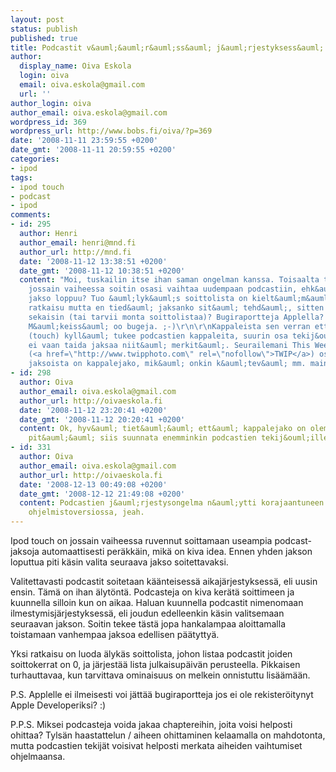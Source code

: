 ```yaml
---
layout: post
status: publish
published: true
title: Podcastit v&auml;&auml;r&auml;ss&auml; j&auml;rjestyksess&auml;
author:
  display_name: Oiva Eskola
  login: oiva
  email: oiva.eskola@gmail.com
  url: ''
author_login: oiva
author_email: oiva.eskola@gmail.com
wordpress_id: 369
wordpress_url: http://www.bobs.fi/oiva/?p=369
date: '2008-11-11 23:59:55 +0200'
date_gmt: '2008-11-11 20:59:55 +0200'
categories:
- ipod
tags:
- ipod touch
- podcast
- ipod
comments:
- id: 295
  author: Henri
  author_email: henri@mnd.fi
  author_url: http://mnd.fi
  date: '2008-11-12 13:38:51 +0200'
  date_gmt: '2008-11-12 10:38:51 +0200'
  content: "Moi, tuskailin itse ihan saman ongelman kanssa. Toisaalta tuntui ett&auml;
    jossain vaiheessa soitin osasi vaihtaa uudempaan podcastiin, ehk&auml; kun vanhin
    jakso loppuu? Tuo &auml;lyk&auml;s soittolista on kielt&auml;m&auml;tt&auml; ovela
    ratkaisu mutta en tied&auml; jaksanko sit&auml; tehd&auml;, sitten menee eri podcastit
    sekaisin (tai tarvii monta soittolistaa)? Bugiraportteja Applella? Eih&auml;n
    M&auml;keiss&auml; oo bugeja. ;-)\r\n\r\nKappaleista sen verran ett&auml; ipod
    (touch) kyll&auml; tukee podcastien kappaleita, suurin osa tekij&ouml;ist&auml;
    ei vaan taida jaksaa niit&auml; merkit&auml;. Seurailemani This Week in Photographyn
    (<a href=\"http://www.twipphoto.com\" rel=\"nofollow\">TWIP</a>) osassa
    jaksoista on kappalejako, mik&auml; onkin k&auml;tev&auml; mm. mainosten yli hyppimiseen."
- id: 298
  author: Oiva
  author_email: oiva.eskola@gmail.com
  author_url: http://oivaeskola.fi
  date: '2008-11-12 23:20:41 +0200'
  date_gmt: '2008-11-12 20:20:41 +0200'
  content: Ok, hyv&auml; tiet&auml;&auml; ett&auml; kappalejako on olemassa. Palaute
    pit&auml;&auml; siis suunnata enemminkin podcastien tekij&ouml;ille.
- id: 331
  author: Oiva
  author_email: oiva.eskola@gmail.com
  author_url: http://oivaeskola.fi
  date: '2008-12-13 00:49:08 +0200'
  date_gmt: '2008-12-12 21:49:08 +0200'
  content: Podcastien j&auml;rjestysongelma n&auml;ytti korajaantuneen uudessa 2.2
    ohjelmistoversiossa, jeah.
---
```

<p>Ipod touch on jossain vaiheessa ruvennut soittamaan useampia podcast-jaksoja automaattisesti per&auml;kk&auml;in, mik&auml; on kiva idea. Ennen yhden jakson loputtua piti k&auml;sin valita seuraava jakso soitettavaksi.</p>
<p>Valitettavasti podcastit soitetaan k&auml;&auml;nteisess&auml; aikaj&auml;rjestyksess&auml;, eli uusin ensin. T&auml;m&auml; on ihan &auml;lyt&ouml;nt&auml;. Podcasteja on kiva ker&auml;t&auml; soittimeen ja kuunnella silloin kun on aikaa. Haluan kuunnella podcastit nimenomaan ilmestymisj&auml;rjestyksess&auml;, eli joudun edelleenkin k&auml;sin valitsemaan seuraavan jakson. Soitin tekee t&auml;st&auml; jopa hankalampaa aloittamalla toistamaan vanhempaa jaksoa edellisen p&auml;&auml;tytty&auml;.</p>
<p>Yksi ratkaisu on luoda &auml;lyk&auml;s soittolista, johon listaa podcastit joiden soittokerrat on 0, ja j&auml;rjest&auml;&auml; lista julkaisup&auml;iv&auml;n perusteella. Pikkaisen turhauttavaa, kun tarvittava ominaisuus on melkein onnistuttu lis&auml;&auml;m&auml;&auml;n.</p>
<p>P.S. Applelle ei ilmeisesti voi j&auml;tt&auml;&auml; bugiraportteja jos ei ole rekister&ouml;itynyt Apple Developeriksi? :)</p>
<p>P.P.S. Miksei podcasteja voida jakaa chaptereihin, joita voisi helposti ohittaa? Tyls&auml;n haastattelun / aiheen ohittaminen kelaamalla on mahdotonta, mutta podcastien tekij&auml;t voisivat helposti merkata aiheiden vaihtumiset ohjelmaansa.</p>
